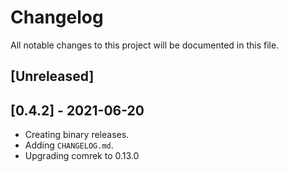 # Changelog

All notable changes to this project will be documented in this file.

## [Unreleased]

## [0.4.2] - 2021-06-20

- Creating binary releases.
- Adding `CHANGELOG.md`.
- Upgrading comrek to 0.13.0
